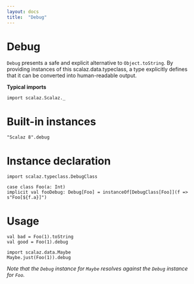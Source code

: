 ```yaml
---
layout: docs
title:  "Debug"
---
```


# Debug

`Debug` presents a safe and explicit alternative to `Object.toString`.
By providing instances of this scalaz.data.typeclass, a type explicitly defines that it can be converted into human-readable output.

**Typical imports**

```tut:silent
import scalaz.Scalaz._
```

# Built-in instances

```tut
"Scalaz 8".debug
```

# Instance declaration

```tut
import scalaz.typeclass.DebugClass

case class Foo(a: Int)
implicit val fooDebug: Debug[Foo] = instanceOf[DebugClass[Foo]](f => s"Foo[${f.a}]")
```

# Usage

```tut
val bad = Foo(1).toString
val good = Foo(1).debug

import scalaz.data.Maybe
Maybe.just(Foo(1)).debug
```

*Note that the `Debug` instance for `Maybe` resolves against the `Debug` instance for `Foo`.*
